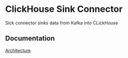 # ClickHouse Sink Connector

Sick connector sinks data from Kafka into CLickHouse

## Documentation

[Architecture][architecture]

[architecture]: ./doc/architecture.md
